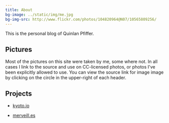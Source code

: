 ```yaml
---
title: About
bg-image: ../static/img/me.jpg
bg-img-src: http://www.flickr.com/photos/104820964@N07/10565809256/
---
```

This is the personal blog of Quinlan Pfiffer.

## Pictures
Most of the pictures on this site were taken by me, some where not. In all cases
I link to the source and use on CC-licensed photos, or photos I've been
explicitly allowed to use. You can view the source link for image image by
clicking on the circle in the upper-right of each header.

## Projects
* <p><a href="http://kyoto.io">kyoto.io</a></p>
* <p><a href="http://merveill.es">merveill.es</a></p>
